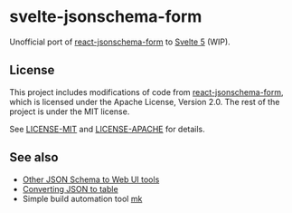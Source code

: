 # svelte-jsonschema-form

Unofficial port of [react-jsonschema-form](https://github.com/rjsf-team/react-jsonschema-form) to [Svelte 5](https://svelte-5-preview.vercel.app/docs/introduction) (WIP).

## License

This project includes modifications of code from [react-jsonschema-form](https://github.com/rjsf-team/react-jsonschema-form), which is licensed under the Apache License, Version 2.0.
The rest of the project is under the MIT license.

See [LICENSE-MIT](LICENSE-MIT) and [LICENSE-APACHE](LICENSE-APACHE) for details.

## See also

- [Other JSON Schema to Web UI tools](https://json-schema.org/tools?query=&sortBy=name&sortOrder=ascending&groupBy=toolingTypes&licenses=&languages=&drafts=&toolingTypes=schema-to-web-UI)
- [Converting JSON to table](https://github.com/x0k/json-to-table)
- Simple build automation tool [mk](https://github.com/x0k/mk)
